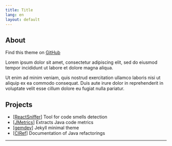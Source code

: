 ```yaml
---
title: Title
lang: en
layout: default
---
```


## About

Find this theme on [GitHub](https://github.com/maykongsn/gemdev)

Lorem ipsum dolor sit amet, consectetur adipiscing elit, sed do eiusmod tempor incididunt ut labore et dolore magna aliqua.

Ut enim ad minim veniam, quis nostrud exercitation ullamco laboris nisi ut aliquip ex ea commodo consequat. Duis aute irure dolor in reprehenderit in voluptate velit esse cillum dolore eu fugiat nulla pariatur.


## Projects

* [[ReactSniffer](https://github.com/maykongsn/reactsniffer)] Tool for code smells detection
* [[JMetrics](https://github.com/maykongsn/jmetrics)] Extracts Java code metrics
* [[gemdev](https://github.com/maykongsn/gemdev)] Jekyll minimal theme
* [[CIRef](https://github.com/maykongsn/ciref)] Documentation of Java refactorings

---
